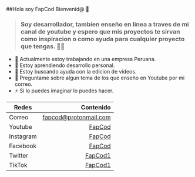 ##Hola soy FapCod Bienvenid@ 👋


>### Soy desarrollador, tambien enseño en linea a traves de mi canal de youtube y espero que mis proyectos te sirvan como inspiracion o como ayuda para cualquier proyecto que tengas. 🐱‍👤

- 🔭 Actualmente estoy trabajando en una empresa Peruana.
- 🌱 Estoy aprendiendo desarrollo personal.
- 🤔 Estoy buscando ayuda con la edicion de videos.
- 💬 Preguntame sobre algun tema de los que enseño en Youtube por mi correo.
- ⚡ Si lo puedes imaginar lo puedes hacer.

| Redes     | Contenido |
| --------- | -----:|
| Correo  | fapcod@protonmail.com |
| Youtube    |  [FapCod](https://www.youtube.com/channel/UCaypB7CvHIK0-aQNjp5E4Ag "FapCod") |
| Instagram      |   [FapCod](https://www.instagram.com/fapcod "FapCod") |
| Facebook       |    [FapCod](https://web.facebook.com/FapCod "FapCod")|
| Twitter       |    [FapCod1](https://twitter.com/Fapcod1 "FapCod1") |
| TikTok       |     [FapCod1](https://www.tiktok.com/@fapcod1 "FapCod1") |
